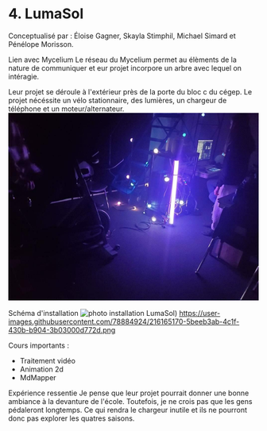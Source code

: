 # 4. LumaSol
Conceptualisé par :
Éloise Gagner, Skayla Stimphil, Michael Simard et Pénélope Morisson.

Lien avec Mycelium
Le réseau du Mycelium permet au élèments de la nature de communiquer et eur projet incorpore un arbre avec lequel on intéragie. 

Leur projet se déroule à l'extérieur près de la porte du bloc c du cégep. Le projet nécéssite un vélo stationnaire, des lumières, un chargeur de téléphone et un moteur/alternateur.
![photo installation LumaSol](media/LumaSol.jpg)

Schéma d'installation
![photo installation LumaSol](https://user-images.githubusercontent.com/78884924/216165170-5beeb3ab-4c1f-430b-b904-3b03000d772d.png))
https://user-images.githubusercontent.com/78884924/216165170-5beeb3ab-4c1f-430b-b904-3b03000d772d.png

Cours importants :
* Traitement vidéo
* Animation 2d
* MdMapper

Expérience ressentie
Je pense que leur projet pourrait donner une bonne ambiance à la devanture de l'école. Toutefois, je ne crois pas que les gens pédaleront longtemps. Ce qui rendra le chargeur inutile et ils ne pourront donc pas explorer les quatres saisons.
